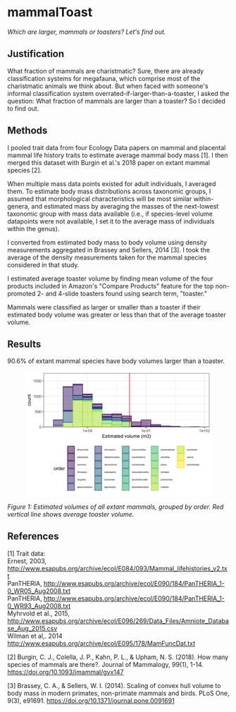 # mammalToast
<i>Which are larger, mammals or toasters? Let's find out.</i>

## Justification
What fraction of mammals are charistmatic? Sure, there are already classification systems for megafauna, which comprise most of the charistmatic animals we think about. But when faced with someone's informal classification system overrated-if-larger-than-a-toaster, I asked the question: What fraction of mammals are larger than a toaster? So I decided to find out.

## Methods
I pooled trait data from four Ecology Data papers on mammal and placental mammal life history traits to estimate average mammal body mass [1]. I then merged this dataset with Burgin et al.'s 2018 paper on extant mammal species [2].

When multiple mass data points existed for adult individuals, I averaged them. To estimate body mass distributions across taxonomic groups, I assumed that morphological characteristics will be most similar within-genera, and estimated mass by averaging the masses of the next-lowest taxonomic group with mass data available (i.e., if species-level volume datapoints were not available, I set it to the average mass of individuals within the genus).

I converted from estimated body mass to body volume using density measurements aggregated in Brassey and Sellers, 2014 [3]. I took the average of the density measurements taken for the mammal species considered in that study.

I estimated average toaster volume by finding mean volume of the four products included in Amazon's "Compare Products" feature for the top non-promoted 2- and 4-slide toasters found using search term, "toaster."

Mammals were classified as larger or smaller than a toaster if their estimated body volume was greater or less than that of the average toaster volume.

## Results

90.6% of extant mammal species have body volumes larger than a toaster.

<figure><img src = "https://github.com/cjcampbell/mammalToast/blob/master/figs/volume_hist_simple.png"> </figure>
<figcaption>
<i>Figure 1: Estimated volumes of all extant mammals, grouped by order. Red vertical line shows average toaster volume.</i>
</figcaption>

## References

[1] Trait data:<br>
Ernest, 2003, <http://www.esapubs.org/archive/ecol/E084/093/Mammal_lifehistories_v2.txt><br>
PanTHERIA, <http://www.esapubs.org/archive/ecol/E090/184/PanTHERIA_1-0_WR05_Aug2008.txt><br>
PanTHERIA, <http://www.esapubs.org/archive/ecol/E090/184/PanTHERIA_1-0_WR93_Aug2008.txt><br>
Myhrvold et al., 2015, <http://www.esapubs.org/archive/ecol/E096/269/Data_Files/Amniote_Database_Aug_2015.csv><br>
Wilman et al,. 2014 <http://www.esapubs.org/archive/ecol/E095/178/MamFuncDat.txt><br>

[2] Burgin, C. J., Colella, J. P., Kahn, P. L., & Upham, N. S. (2018). How many species of mammals are there?. Journal of Mammalogy, 99(1), 1-14. <https://doi.org/10.1093/jmammal/gyx147>

[3] Brassey, C. A., & Sellers, W. I. (2014). Scaling of convex hull volume to body mass in modern primates, non-primate mammals and birds. PLoS One, 9(3), e91691. <https://doi.org/10.1371/journal.pone.0091691>
